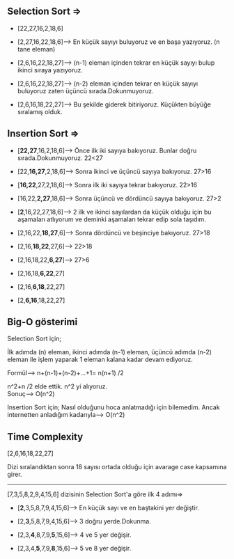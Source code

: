 ## Selection Sort =>
- [22,27,16,2,18,6] 

- [2,27,16,22,18,6]--> En küçük sayıyı buluyoruz ve en başa yazıyoruz. (n tane eleman)


- [2,6,16,22,18,27]--> (n-1) eleman içinden tekrar en küçük sayıyı bulup ikinci sıraya yazıyoruz.


- [2,6,16,22,18,27]--> (n-2) eleman içinden tekrar en küçük sayıyı buluyoruz zaten üçüncü sırada.Dokunmuyoruz.


- [2,6,16,18,22,27]--> Bu şekilde giderek bitiriyoruz. Küçükten büyüğe sıralamış olduk. 


## Insertion Sort =>

- [**22,27**,16,2,18,6]--> Önce ilk iki sayıya bakıyoruz. Bunlar doğru sırada.Dokunmuyoruz. 22<27

- [22,**16,27**,2,18,6]--> Sonra ikinci ve üçüncü sayıya bakıyoruz. 27>16

- [**16,22**,27,2,18,6]--> Sonra ilk iki sayıya tekrar bakıyoruz. 22>16 

- [16,22,**2,27**,18,6]--> Sonra üçüncü ve dördüncü sayıya bakıyoruz. 27>2

- [**2**,16,22,27,18,6]--> 2 ilk ve ikinci sayılardan da küçük olduğu için bu aşamaları atlıyorum ve deminki aşamaları tekrar edip sola taşıdım. 

- [2,16,22,**18,27**,6]--> Sonra dördüncü ve beşinciye bakıyoruz. 27>18

- [2,16,**18,22**,27,6]--> 22>18

- [2,16,18,22,**6,27**]--> 27>6

- [2,16,18,**6,22**,27]
- [2,16,**6,18**,22,27]
- [2,**6,16**,18,22,27]


## Big-O gösterimi

Selection Sort için;

İlk adımda (n) eleman, ikinci adımda (n-1) eleman, üçüncü adımda (n-2) eleman ile işlem yaparak 1 eleman kalana kadar devam ediyoruz.

Formül--> n+(n-1)+(n-2)+...+1= n(n+1) /2 

n^2+n /2 elde ettik. n^2 yi alıyoruz.  
Sonuç--> O(n^2)

Insertion Sort için;
 Nasıl olduğunu hoca anlatmadığı için bilemedim. Ancak internetten anladığım kadarıyla--> O(n^2)

## Time Complexity

[2,6,16,18,22,27] 

Dizi sıralandıktan sonra 18 sayısı ortada olduğu için avarage case kapsamına girer.

---

[7,3,5,8,2,9,4,15,6] dizisinin Selection Sort'a göre ilk 4 adımı=>

 - [**2**,3,5,8,7,9,4,15,6]--> En küçük sayı ve en baştakini yer değiştir.

 - [2,**3**,5,8,7,9,4,15,6]--> 3 doğru yerde.Dokunma.

 - [2,3,**4**,8,7,9,**5**,15,6]--> 4 ve 5 yer değişir.

 - [2,3,4,**5**,7,9,**8**,15,6]--> 5 ve 8 yer değişir.
